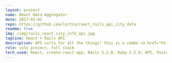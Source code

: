```yaml
---
layout: project
name: React Data Aggregator
date: 2017-01-01
repo: https://github.com/lortza/react_rails_api_city_data
readme: true
img: /img/rails_react_city_info_api.jpg
tagline: React + Rails API
description: API calls for all the things! This is a combo <a href="https://github.com/lortza/react_rails_api_city_data" target="_blank" alt="react_rails_api_city_data">React app</a> + separate <a href="https://github.com/lortza/rails_api_integrator" target="_blank" alt="rails_api_integrator">Rails API app</a>. It's loaded with location-specific feeds, which are the product of 6 different APIs repackaged as one inside the Rails API. All of that makes the Rails API a pretty tidy package to serve to the React app.
role: solo project, full stack
tech_used: React, create-react-app, Rails 5.2.0, Ruby 2.5.0, API, PostgreSQL
---
```

